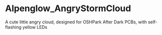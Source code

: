 # Alpenglow_AngryStormCloud
A cute little angry cloud, designed for OSHPark After Dark PCBs, with self-flashing yellow LEDs
